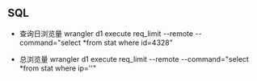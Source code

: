 ## SQL

- 查询日浏览量
wrangler d1 execute req_limit --remote --command="select *from stat where id=4328"

- 总浏览量
 wrangler d1 execute req_limit --remote --command="select *from stat where ip=''"